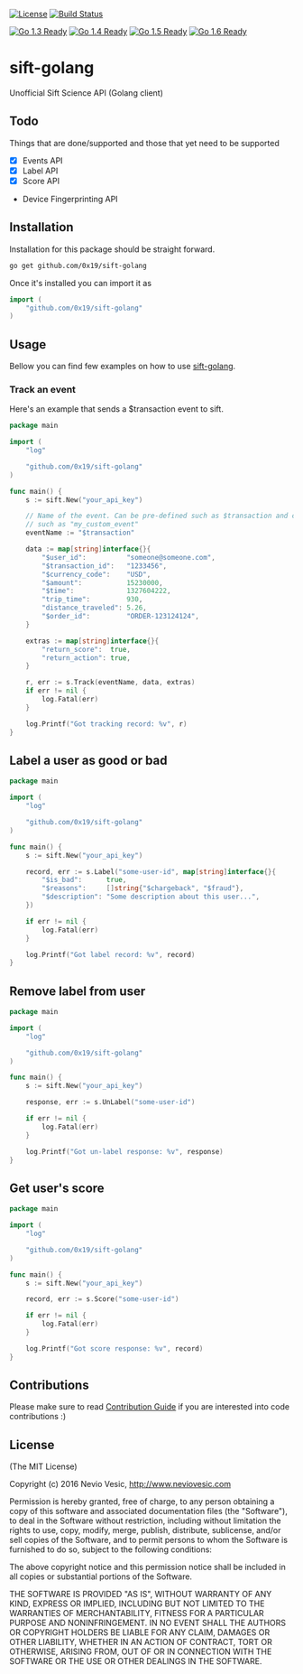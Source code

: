 [![License](http://img.shields.io/badge/license-MIT-blue.svg?style=flat)](https://github.com/0x19/sift-golang/tree/master/LICENSE)
[![Build Status](https://travis-ci.org/0x19/sift-golang.svg?branch=master)](https://travis-ci.org/0x19/sift-golang)

[![Go 1.3 Ready](https://img.shields.io/badge/Go%201.3-Ready-green.svg?style=flat)]()
[![Go 1.4 Ready](https://img.shields.io/badge/Go%201.4-Ready-green.svg?style=flat)]()
[![Go 1.5 Ready](https://img.shields.io/badge/Go%201.5-Ready-green.svg?style=flat)]()
[![Go 1.6 Ready](https://img.shields.io/badge/Go%201.6-Ready-green.svg?style=flat)]()

# sift-golang
Unofficial Sift Science API (Golang client)

## Todo

Things that are done/supported and those that yet need to be supported

- [x] Events API
- [x] Label API
- [x] Score API
- Device Fingerprinting API

## Installation

Installation for this package should be straight forward.

```sh
go get github.com/0x19/sift-golang
```

Once it's installed you can import it as

```go
import (
	"github.com/0x19/sift-golang"
)
```

## Usage

Bellow you can find few examples on how to use [sift-golang].

### Track an event

Here's an example that sends a $transaction event to sift.

```go
package main

import (
	"log"

	"github.com/0x19/sift-golang"
)

func main() {
	s := sift.New("your_api_key")

	// Name of the event. Can be pre-defined such as $transaction and custom
	// such as "my_custom_event"
	eventName := "$transaction"

	data := map[string]interface{}{
		"$user_id":          "someone@someone.com",
		"$transaction_id":   "1233456",
		"$currency_code":    "USD",
		"$amount":           15230000,
		"$time":             1327604222,
		"trip_time":         930,
		"distance_traveled": 5.26,
		"$order_id":         "ORDER-123124124",
	}

	extras := map[string]interface{}{
		"return_score":  true,
		"return_action": true,
	}

	r, err := s.Track(eventName, data, extras)
	if err != nil {
		log.Fatal(err)
	}

	log.Printf("Got tracking record: %v", r)
}
```

## Label a user as good or bad

```go
package main

import (
	"log"

	"github.com/0x19/sift-golang"
)

func main() {
	s := sift.New("your_api_key")

	record, err := s.Label("some-user-id", map[string]interface{}{
		"$is_bad":      true,
		"$reasons":     []string{"$chargeback", "$fraud"},
		"$description": "Some description about this user...",
	})

	if err != nil {
		log.Fatal(err)
	}

	log.Printf("Got label record: %v", record)
}
```

## Remove label from user

```go
package main

import (
	"log"

	"github.com/0x19/sift-golang"
)

func main() {
	s := sift.New("your_api_key")

	response, err := s.UnLabel("some-user-id")

	if err != nil {
		log.Fatal(err)
	}

	log.Printf("Got un-label response: %v", response)
}

```

## Get user's score

```go
package main

import (
	"log"

	"github.com/0x19/sift-golang"
)

func main() {
	s := sift.New("your_api_key")

	record, err := s.Score("some-user-id")

	if err != nil {
		log.Fatal(err)
	}

	log.Printf("Got score response: %v", record)
}
```

## Contributions

Please make sure to read [Contribution Guide] if you are interested into code contributions :)

## License

(The MIT License)

Copyright (c) 2016 Nevio Vesic, http://www.neviovesic.com

Permission is hereby granted, free of charge, to any person obtaining a copy
of this software and associated documentation files (the "Software"), to deal
in the Software without restriction, including without limitation the rights
to use, copy, modify, merge, publish, distribute, sublicense, and/or sell
copies of the Software, and to permit persons to whom the Software is
furnished to do so, subject to the following conditions:

The above copyright notice and this permission notice shall be included in all
copies or substantial portions of the Software.

THE SOFTWARE IS PROVIDED "AS IS", WITHOUT WARRANTY OF ANY KIND, EXPRESS OR
IMPLIED, INCLUDING BUT NOT LIMITED TO THE WARRANTIES OF MERCHANTABILITY,
FITNESS FOR A PARTICULAR PURPOSE AND NONINFRINGEMENT. IN NO EVENT SHALL THE
AUTHORS OR COPYRIGHT HOLDERS BE LIABLE FOR ANY CLAIM, DAMAGES OR OTHER
LIABILITY, WHETHER IN AN ACTION OF CONTRACT, TORT OR OTHERWISE, ARISING FROM,
OUT OF OR IN CONNECTION WITH THE SOFTWARE OR THE USE OR OTHER DEALINGS IN THE
SOFTWARE.

[Contribution Guide]: <https://github.com/0x19/sift-golang/blob/master/CONTRIBUTING.md>
[sift-golang]: <https://github.com/0x19/sift-golang>
